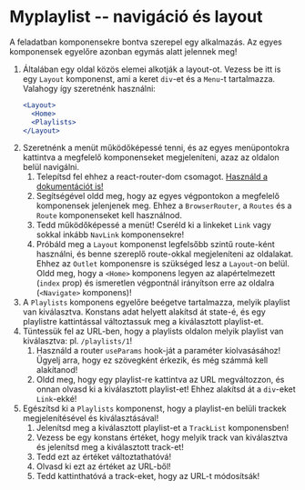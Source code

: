 # Myplaylist -- navigáció és layout

A feladatban komponensekre bontva szerepel egy alkalmazás. Az egyes komponensek egyelőre azonban egymás alatt jelennek meg!

1. Általában egy oldal közös elemei alkotják a layout-ot. Vezess be itt is egy `Layout` komponenst, ami a keret `div`-et és a `Menu`-t tartalmazza. Valahogy így szeretnénk használni:
   ```jsx
   <Layout>
     <Home>
     <Playlists>
   </Layout>
   ```
2. Szeretnénk a menüt működőképessé tenni, és az egyes menüpontokra kattintva a megfelelő komponenseket megjeleníteni, azaz az oldalon belül navigálni.
   1. Telepítsd fel ehhez a react-router-dom csomagot. [Használd a dokumentációt is!](https://reactrouter.com/docs/en/v6)
   2. Segítségével oldd meg, hogy az egyes végpontokon a megfelelő komponensek jelenjenek meg. Ehhez a `BrowserRouter`, a `Routes` és a `Route` komponenseket kell használnod.
   3. Tedd működőképessé a menüt! Cseréld ki a linkeket `Link` vagy sokkal inkább `NavLink` komponensekre!
   4. Próbáld meg a `Layout` komponenst legfelsőbb szintű route-ként használni, és benne szereplő route-okkal megjeleníteni az oldalakat. Ehhez az `Outlet` komponensre is szükséged lesz a `Layout`-on belül. Oldd meg, hogy a `<Home>` komponens legyen az alapértelmezett (`index` prop) és ismeretlen végpontnál irányítson erre az oldalra (`<Navigate>` komponens)!
3. A `Playlists` komponens egyelőre beégetve tartalmazza, melyik playlist van kiválasztva. Konstans adat helyett alakítsd át state-é, és egy playlistre kattintással változtassuk meg a kiválasztott playlist-et.
4. Tüntessük fel az URL-ben, hogy a playlists oldalon melyik playlist van kiválasztva: pl. `/playlists/1`!
   1. Használd a router `useParams` hook-ját a paraméter kiolvasásához! Ügyelj arra, hogy ez szövegként érkezik, és még számmá kell alakítanod!
   2. Oldd meg, hogy egy playlist-re kattintva az URL megváltozzon, és onnan olvasd ki a kiválasztott playlist-et! Ehhez alakítsd át a `div`-eket `Link`-ekké!
5. Egészítsd ki a `Playlists` komponenst, hogy a playlist-en belüli trackek megjelenítésével és kiválasztásával!
   1. Jelenítsd meg a kiválasztott playlist-et a `TrackList` komponensben!
   2. Vezess be egy konstans értéket, hogy melyik track van kiválasztva és jelenítsd meg a kiválasztott track-et!
   3. Tedd ezt az értéket változtathatóvá!
   4. Olvasd ki ezt az értéket az URL-ből!
   5. Tedd kattinthatóvá a track-eket, hogy az URL-t módosítsák!
